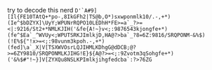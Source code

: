 try to decode this nerd
```D'`A#9][Il{FE10TAtQ+*po-,8IkGFh2|TS@b,O*)sxwponmlk10/.-,+*)(Ie^$bDZYX]\UyY;WPUNrRQPO10LEDhH*FE>=a`_?>=<|:9216/St2+*NMLKJIH('&fe{A!~}v<;:9876543kjongfe+*)(fe^$Ea`_^WVUy<;WPUTSRKJImlkjD,HA@?>ba`_?8=6Z:9816/SRQPONM-&%$)(!E%${"!x>=<;:98vunm3kpoh.-,+*)(fed]\a`_X|V[TSXWVOsrLQJIHMLKDhgG@dDCB;@?>=6ZY9810/SRQPONMLKJIHG!E}${A@?>=<;:9Zvotm3qSohgfe+*)('&%$#"!~}]V[ZYXQu8NSLKPImlkjihgfedcba`:?>76ZG```
